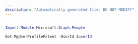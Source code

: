 ```yaml
---
description: "Automatically generated file. DO NOT MODIFY"
---
```


```powershell

Import-Module Microsoft.Graph.People

Get-MgUserProfilePatent -UserId $userId

```